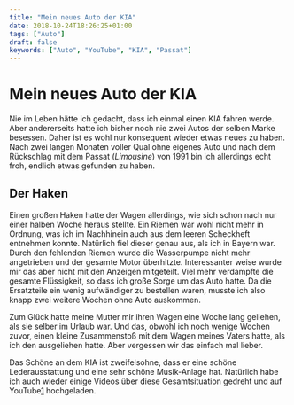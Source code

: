 ```yaml
---
title: "Mein neues Auto der KIA"
date: 2018-10-24T18:26:25+01:00
tags: ["Auto"]
draft: false
keywords: ["Auto", "YouTube", "KIA", "Passat"]
---
```


# Mein neues Auto der KIA

Nie im Leben hätte ich gedacht, dass ich einmal einen KIA fahren werde. Aber andererseits hatte ich bisher noch nie zwei Autos der selben Marke besessen. Daher ist es wohl nur konsequent wieder etwas neues zu haben. Nach zwei langen Monaten voller Qual ohne eigenes Auto und nach dem Rückschlag mit dem Passat (_Limousine_) von 1991 bin ich allerdings echt froh, endlich etwas gefunden zu haben. 

## Der Haken
Einen großen Haken hatte der Wagen allerdings, wie sich schon nach nur einer halben Woche heraus stellte. Ein Riemen war wohl nicht mehr in Ordnung, was ich im Nachhinein auch aus dem leeren Scheckheft entnehmen konnte. Natürlich fiel dieser genau aus, als ich in Bayern war. Durch den fehlenden Riemen wurde die Wasserpumpe nicht mehr angetrieben und der gesamte Motor überhitzte. Interessanter weise wurde mir das aber nicht mit den Anzeigen mitgeteilt. Viel mehr verdampfte die gesamte Flüssigkeit, so dass ich große Sorge um das Auto hatte. Da die Ersatzteile ein wenig aufwändiger zu bestellen waren, musste ich also knapp zwei weitere Wochen ohne Auto auskommen.

Zum Glück hatte meine Mutter mir ihren Wagen eine Woche lang geliehen, als sie selber im Urlaub war. Und das, obwohl ich noch wenige Wochen zuvor, einen kleine Zusammenstoß mit dem Wagen meines Vaters hatte, als ich den ausgeliehen hatte. Aber vergessen wir das einfach mal lieber.

Das Schöne an dem KIA ist zweifelsohne, dass er eine schöne Lederausstattung und eine sehr schöne Musik-Anlage hat. Natürlich habe ich auch wieder einige Videos über diese Gesamtsituation gedreht und auf YouTube[1] hochgeladen.

[1]: https://www.youtube.com/watch?v=0qAiSsmOeZc
